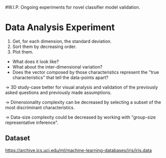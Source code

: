 #W.I.P.
Ongoing experiments for novel classifier model validation.

# Data Analysis Experiment

1. Get, for each dimension, the standard deviation.
2. Sort them by decreasing order.
3. Plot them.

- What does it look like?
- What about the inter-dimensional variation?
- Does the vector composed by those characteristics represent the "true characteristics" that tell the data-points apart?

-> 3D study-case better for visual analysis and validation of the previously asked questions and previously made assumptions.

-> Dimensionality complexity can be decreased by selecting a subset of the most discriminant characteristics.

-> Data-size complexity could be decreased by working with "group-size representative inference".

## Dataset

https://archive.ics.uci.edu/ml/machine-learning-databases/iris/iris.data

